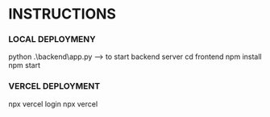 # INSTRUCTIONS

### LOCAL DEPLOYMENY
python .\backend\app.py --> to start backend server
cd frontend
npm install
npm start


### VERCEL DEPLOYMENT
npx vercel login
npx vercel